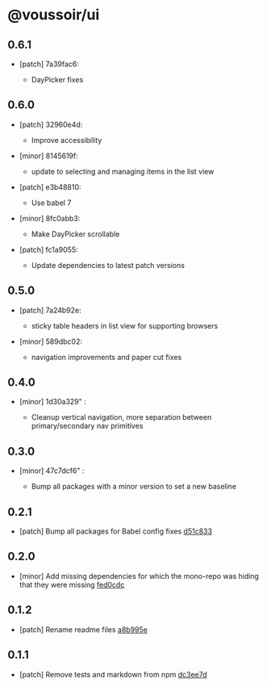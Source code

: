 # @voussoir/ui

## 0.6.1
- [patch] 7a39fac6:

  - DayPicker fixes

## 0.6.0

- [patch] 32960e4d:

  - Improve accessibility

- [minor] 8145619f:

  - update to selecting and managing items in the list view

- [patch] e3b48810:

  - Use babel 7

- [minor] 8fc0abb3:

  - Make DayPicker scrollable

- [patch] fc1a9055:

  - Update dependencies to latest patch versions

## 0.5.0

- [patch] 7a24b92e:

  - sticky table headers in list view for supporting browsers

- [minor] 589dbc02:

  - navigation improvements and paper cut fixes

## 0.4.0

- [minor] 1d30a329"
  :

  - Cleanup vertical navigation, more separation between primary/secondary nav primitives

## 0.3.0

- [minor] 47c7dcf6"
  :

  - Bump all packages with a minor version to set a new baseline

## 0.2.1

- [patch] Bump all packages for Babel config fixes [d51c833](d51c833)

## 0.2.0

- [minor] Add missing dependencies for which the mono-repo was hiding that they were missing [fed0cdc](fed0cdc)

## 0.1.2

- [patch] Rename readme files [a8b995e](a8b995e)

## 0.1.1

- [patch] Remove tests and markdown from npm [dc3ee7d](dc3ee7d)
